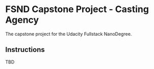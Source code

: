 # FSND Capstone Project - Casting Agency

The capstone project for the Udacity Fullstack NanoDegree.

## Instructions

TBD
